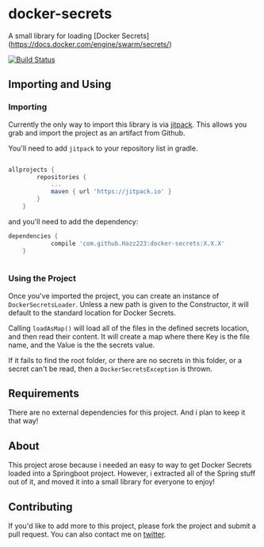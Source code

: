 # docker-secrets
A small library for loading [Docker Secrets] (https://docs.docker.com/engine/swarm/secrets/)

[![Build Status](https://travis-ci.org/Hazz223/docker-secrets.svg?branch=master)](https://travis-ci.org/Hazz223/docker-secrets)

## Importing and Using

### Importing
Currently the only way to import this library is via [jitpack](https://jitpack.io/#Hazz223/docker-secrets). This allows 
you grab and import the project as an artifact from Github. 

You'll need to add `jitpack` to your repository list in gradle.
```groovy

allprojects {
		repositories {
			...
			maven { url 'https://jitpack.io' }
		}
	}

```

and you'll need to add the dependency:

```groovy 
dependencies {
	        compile 'com.github.Hazz223:docker-secrets:X.X.X'
	}
	
```

### Using the Project

Once you've imported the project, you can create an instance of `DockerSecretsLoader`. Unless a new path is given to the
Constructor, it will default to the standard location for Docker Secrets. 

Calling `loadAsMap()` will load all of the files in the defined secrets location, and then read their content. It will create
a map where there Key is the file name, and the Value is the the secrets value.

If it fails to find the root folder, or there are no secrets in this folder, or a secret can't be read, then a 
`DockerSecretsException` is thrown. 

## Requirements 
There are no external dependencies for this project. And i plan to keep it that way!

## About
This project arose because i needed an easy to way to get Docker Secrets loaded into a Springboot project.
However, i extracted all of the Spring stuff out of it, and moved it into a small library for everyone to enjoy!
 
## Contributing
If you'd like to add more to this project, please fork the project and submit a pull request. You can also contact me 
on [twitter](https://twitter.com/Hazz223).
